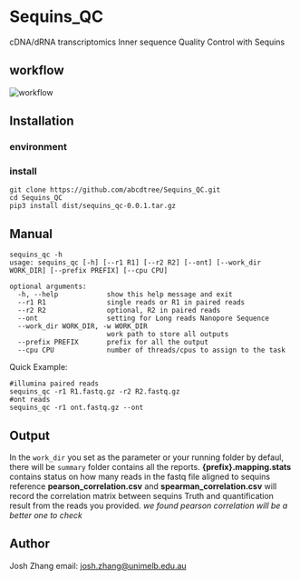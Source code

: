 # Sequins_QC
cDNA/dRNA transcriptomics Inner sequence Quality Control with Sequins

## workflow
![workflow](https://github.com/abcdtree/Sequins_QC/assets/12662489/4983f097-3803-4a69-92f1-41ef287d2df5)

## Installation
### environment

### install
```
git clone https://github.com/abcdtree/Sequins_QC.git
cd Sequins_QC
pip3 install dist/sequins_qc-0.0.1.tar.gz
```

## Manual
```
sequins_qc -h
usage: sequins_qc [-h] [--r1 R1] [--r2 R2] [--ont] [--work_dir WORK_DIR] [--prefix PREFIX] [--cpu CPU]

optional arguments:
  -h, --help            show this help message and exit
  --r1 R1               single reads or R1 in paired reads
  --r2 R2               optional, R2 in paired reads
  --ont                 setting for Long reads Nanopore Sequence
  --work_dir WORK_DIR, -w WORK_DIR
                        work path to store all outputs
  --prefix PREFIX       prefix for all the output
  --cpu CPU             number of threads/cpus to assign to the task
```
Quick Example:
```
#illumina paired reads
sequins_qc -r1 R1.fastq.gz -r2 R2.fastq.gz
#ont reads
sequins_qc -r1 ont.fastq.gz --ont
```

## Output
In the `work_dir` you set as the parameter or your running folder by defaul, there will be `summary` folder contains all the reports.
**{prefix}.mapping.stats** contains status on how many reads in the fastq file aligned to sequins reference
**pearson_correlation.csv** and **spearman_correlation.csv** will record the correlation matrix between sequins Truth and quantification result from the reads you provided.
*we found pearson correlation will be a better one to check*

## Author
Josh Zhang
email: josh.zhang@unimelb.edu.au
